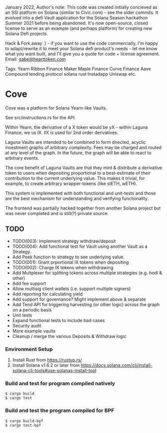 January 2022, Author's note: This code was created initially concieved as an SSI platform on Solana (similar to Civic.com) - see the older commits. It evolved into a defi Vault application for the Solana Season hackathon Summer 2021 before being abandoned. It's now open-source, closed license to serve as an example (and perhaps platform) for creating new Solana Defi projects.

Hack & Fork away :) - if you want to use the code commercially, I'm happy to adapt/rewrite it to meet your Solana defi product's needs - let me know what you want built, and I'll give you a quote for code + license agreement. Email: gabe@hearttoken.com

Tags: Yearn Ribbon Finance Maker Maple Finance Curve Finance Aave Compound lending protocol solana rust Instadapp Uniswap etc.

# Cove
Cove was a platform for Solana Yearn-like Vaults.

See src/instructions.rs for the API.

Within Yearn, the derivative of a X token would be yX - within Laguna Finance, we us lX. llX is used
for 2nd order derivatives.

Laguna Vaults are intended to be combined to form directed, acyclic investment graphs of arbitrary
complexity. Fees may be charged and routed at any level of the graph. In the future, the graph
will be able to react to arbitrary events.

The core benefit of Laguna Vaults are that they mint & distribute a derivative token to users when
depositing proportional to a best-estimate of their contribution to the current underlying value.
This makes it trivial, for example, to create arbitrary wrapper-tokens (like stETH, wETH).

This system is implemented with both functional and unit-tests and those are the best mechanism for understanding and verifying functionality.

The frontend was partially hacked together from another Solana project but was never completed and is still(?) private source.

## TODO
* TODO(003): Implement strategy withdraw/deposit
* TODO(004): Add functional test for Vault using another Vault as a Strategy.
* Add Peek function to strategy to see underlying value.
* TODO(001): Grant prportional lX tokens when depositing
* TODO(002): Charge lX tokens when withdrawing
* Add Multplexer for splitting tokens across multiple strategies (e.g. hodl & other)
* Add fee support
* Allow multisig client wallets (i.e. support multiple signers)
* Add reporting for calculating yield
* Add support for governance? Might implement above & separate
* Add Tend API for triggering harvesting (or other logic) across the graph on a periodic basis
* Unit tests
* Expand functional tests to include bad cases
* Security audit
* More example vaults
* Cleanup / merge the various Deposits & Withdraw logic


### Environment Setup
1. Install Rust from https://rustup.rs/
2. Install Solana v1.6.2 or later from https://docs.solana.com/cli/install-solana-cli-tools#use-solanas-install-tool

### Build and test for program compiled natively
```
$ cargo build
$ cargo test
```

### Build and test the program compiled for BPF
```
$ cargo build-bpf
$ cargo test-bpf
```
